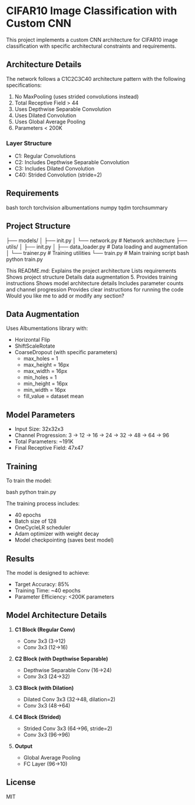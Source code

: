 # CIFAR10 Image Classification with Custom CNN

This project implements a custom CNN architecture for CIFAR10 image classification with specific architectural constraints and requirements.

## Architecture Details

The network follows a C1C2C3C40 architecture pattern with the following specifications:

1. No MaxPooling (uses strided convolutions instead)
2. Total Receptive Field > 44
3. Uses Depthwise Separable Convolution
4. Uses Dilated Convolution
5. Uses Global Average Pooling
6. Parameters < 200K

### Layer Structure
- C1: Regular Convolutions
- C2: Includes Depthwise Separable Convolution
- C3: Includes Dilated Convolution
- C40: Strided Convolution (stride=2)

## Requirements 

bash
torch
torchvision
albumentations
numpy
tqdm
torchsummary

## Project Structure
├── models/
│ ├── init.py
│ └── network.py # Network architecture
├── utils/
│ ├── init.py
│ ├── data_loader.py # Data loading and augmentation
│ └── trainer.py # Training utilities
└── train.py # Main training script
bash
python train.py
 
This README.md:
Explains the project architecture
Lists requirements
Shows project structure
Details data augmentation
5. Provides training instructions
Shows model architecture details
Includes parameter counts and channel progression
Provides clear instructions for running the code
Would you like me to add or modify any section?


## Data Augmentation

Uses Albumentations library with:
- Horizontal Flip
- ShiftScaleRotate
- CoarseDropout (with specific parameters)
  - max_holes = 1
  - max_height = 16px
  - max_width = 16px
  - min_holes = 1
  - min_height = 16px
  - min_width = 16px
  - fill_value = dataset mean

## Model Parameters

- Input Size: 32x32x3
- Channel Progression: 3 → 12 → 16 → 24 → 32 → 48 → 64 → 96
- Total Parameters: ~191K
- Final Receptive Field: 47x47

## Training

To train the model:

bash
python train.py


The training process includes:
- 40 epochs
- Batch size of 128
- OneCycleLR scheduler
- Adam optimizer with weight decay
- Model checkpointing (saves best model)

## Results

The model is designed to achieve:
- Target Accuracy: 85%
- Training Time: ~40 epochs
- Parameter Efficiency: <200K parameters

## Model Architecture Details

1. **C1 Block (Regular Conv)**
   - Conv 3x3 (3→12)
   - Conv 3x3 (12→16)

2. **C2 Block (with Depthwise Separable)**
   - Depthwise Separable Conv (16→24)
   - Conv 3x3 (24→32)

3. **C3 Block (with Dilation)**
   - Dilated Conv 3x3 (32→48, dilation=2)
   - Conv 3x3 (48→64)

4. **C4 Block (Strided)**
   - Strided Conv 3x3 (64→96, stride=2)
   - Conv 3x3 (96→96)

5. **Output**
   - Global Average Pooling
   - FC Layer (96→10)

## License

MIT
